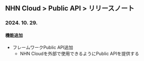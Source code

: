 ## NHN Cloud > Public API > リリースノート

### 2024. 10. 29.
#### 機能追加

- フレームワークPublic API追加
    - NHN Cloudを外部で使用できるようにPublic APIを提供する
